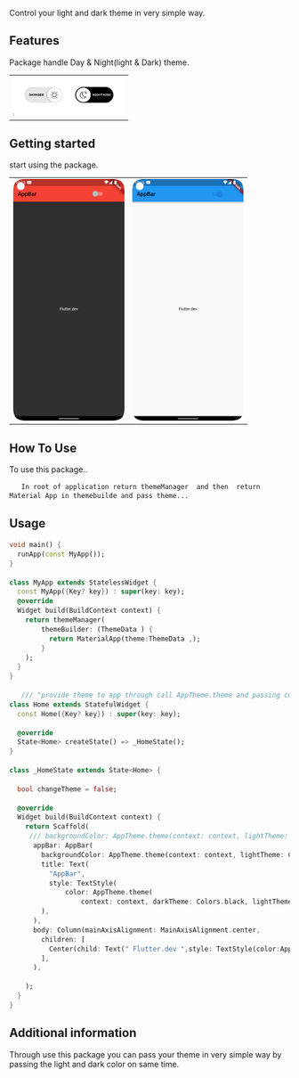 <!-- 
This README describes the package. If you publish this package to pub.dev,
this README's contents appear on the landing page for your package.

For information about how to write a good package README, see the guide for
[writing package pages](https://dart.dev/guides/libraries/writing-package-pages). 

For general information about developing packages, see the Dart guide for
[creating packages](https://dart.dev/guides/libraries/create-library-packages)
and the Flutter guide for
[developing packages and plugins](https://flutter.dev/developing-packages). 
-->

Control your light and dark theme in very simple way.

## Features

Package handle Day & Night(light & Dark) theme.

<table>
  <tr>
    <td><img src="https://github.com/kjkartik/flutter_theme_manager_/blob/master/example/assets/theme.png?raw=true" alt="Success Status" width="200"></td>
  </tr>
</table>

## Getting started


start using the package.
<table>
  <tr>
    <td><img src="https://github.com/kjkartik/flutter_theme_manager_/blob/master/example/assets/theme1.png" alt="Success Status" width="200"></td>
    <td><img src="https://github.com/kjkartik/flutter_theme_manager_/blob/master/example/assets/theme2.png?raw=true" alt="Success Status" width="200"></td>
 
</tr>
</table>

## How To Use

To use this package..

       In root of application return themeManager  and then  return Material App in themebuilde and pass theme...

## Usage

```dart
void main() {
  runApp(const MyApp());
}

class MyApp extends StatelessWidget {
  const MyApp({Key? key}) : super(key: key);
  @override
  Widget build(BuildContext context) {
    return themeManager(
        themeBuilder: (ThemeData ) {
          return MaterialApp(theme:ThemeData ,);
        }
    );
  }
}

   /// "provide theme to app through call AppTheme.theme and passing context,lightTheme color and darkThemeColor".
class Home extends StatefulWidget {
  const Home({Key? key}) : super(key: key);

  @override
  State<Home> createState() => _HomeState();
}

class _HomeState extends State<Home> {

  bool changeTheme = false;

  @override
  Widget build(BuildContext context) {
    return Scaffold(
     /// backgroundColor: AppTheme.theme(context: context, lightTheme: //passing light color, darkTheme: //passing dark color),
      appBar: AppBar(
        backgroundColor: AppTheme.theme(context: context, lightTheme: Colors.red, darkTheme: Colors.blue),
        title: Text(
          "AppBar",
          style: TextStyle(
              color: AppTheme.theme(
                  context: context, darkTheme: Colors.black, lightTheme: Colors.black)),
        ),
      ),
      body: Column(mainAxisAlignment: MainAxisAlignment.center,
        children: [
          Center(child: Text(" Flutter.dev ",style: TextStyle(color:AppTheme.theme(context: context,lightTheme: Color(0xffffffff),darkTheme:Colors.black ) ),)),
        ],
      ),

    );
  }
}
```

## Additional information

 Through use this package you can pass your theme in very simple way by passing the light and dark color on same time.
